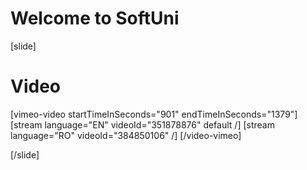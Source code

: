 # Welcome to SoftUni

[slide]
# Video

[vimeo-video startTimeInSeconds="901" endTimeInSeconds="1379"]
[stream language="EN" videoId="351878876" default /]
[stream language="RO" videoId="384850106"  /]
[/video-vimeo]

[/slide]